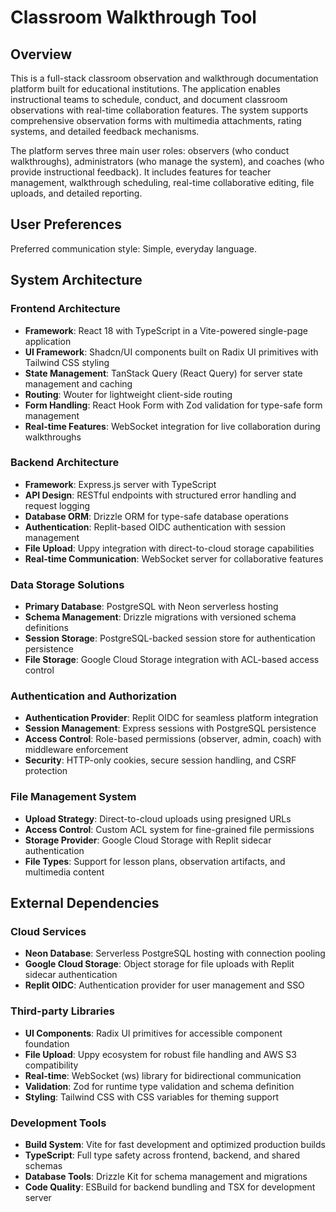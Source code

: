 # Classroom Walkthrough Tool

## Overview

This is a full-stack classroom observation and walkthrough documentation platform built for educational institutions. The application enables instructional teams to schedule, conduct, and document classroom observations with real-time collaboration features. The system supports comprehensive observation forms with multimedia attachments, rating systems, and detailed feedback mechanisms.

The platform serves three main user roles: observers (who conduct walkthroughs), administrators (who manage the system), and coaches (who provide instructional feedback). It includes features for teacher management, walkthrough scheduling, real-time collaborative editing, file uploads, and detailed reporting.

## User Preferences

Preferred communication style: Simple, everyday language.

## System Architecture

### Frontend Architecture
- **Framework**: React 18 with TypeScript in a Vite-powered single-page application
- **UI Framework**: Shadcn/UI components built on Radix UI primitives with Tailwind CSS styling
- **State Management**: TanStack Query (React Query) for server state management and caching
- **Routing**: Wouter for lightweight client-side routing
- **Form Handling**: React Hook Form with Zod validation for type-safe form management
- **Real-time Features**: WebSocket integration for live collaboration during walkthroughs

### Backend Architecture
- **Framework**: Express.js server with TypeScript
- **API Design**: RESTful endpoints with structured error handling and request logging
- **Database ORM**: Drizzle ORM for type-safe database operations
- **Authentication**: Replit-based OIDC authentication with session management
- **File Upload**: Uppy integration with direct-to-cloud storage capabilities
- **Real-time Communication**: WebSocket server for collaborative features

### Data Storage Solutions
- **Primary Database**: PostgreSQL with Neon serverless hosting
- **Schema Management**: Drizzle migrations with versioned schema definitions
- **Session Storage**: PostgreSQL-backed session store for authentication persistence
- **File Storage**: Google Cloud Storage integration with ACL-based access control

### Authentication and Authorization
- **Authentication Provider**: Replit OIDC for seamless platform integration
- **Session Management**: Express sessions with PostgreSQL persistence
- **Access Control**: Role-based permissions (observer, admin, coach) with middleware enforcement
- **Security**: HTTP-only cookies, secure session handling, and CSRF protection

### File Management System
- **Upload Strategy**: Direct-to-cloud uploads using presigned URLs
- **Access Control**: Custom ACL system for fine-grained file permissions
- **Storage Provider**: Google Cloud Storage with Replit sidecar authentication
- **File Types**: Support for lesson plans, observation artifacts, and multimedia content

## External Dependencies

### Cloud Services
- **Neon Database**: Serverless PostgreSQL hosting with connection pooling
- **Google Cloud Storage**: Object storage for file uploads with Replit sidecar authentication
- **Replit OIDC**: Authentication provider for user management and SSO

### Third-party Libraries
- **UI Components**: Radix UI primitives for accessible component foundation
- **File Upload**: Uppy ecosystem for robust file handling and AWS S3 compatibility
- **Real-time**: WebSocket (ws) library for bidirectional communication
- **Validation**: Zod for runtime type validation and schema definition
- **Styling**: Tailwind CSS with CSS variables for theming support

### Development Tools
- **Build System**: Vite for fast development and optimized production builds
- **TypeScript**: Full type safety across frontend, backend, and shared schemas
- **Database Tools**: Drizzle Kit for schema management and migrations
- **Code Quality**: ESBuild for backend bundling and TSX for development server